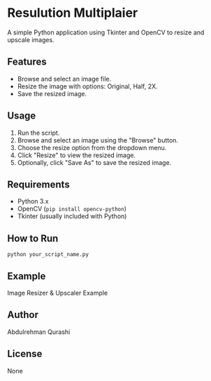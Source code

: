 <!DOCTYPE html>
<html lang="en">
<head>
    <meta charset="UTF-8">
    <meta name="viewport" content="width=device-width, initial-scale=1.0">
</head>
<body>

<h1>Resulution Multiplaier</h1>

<p>A simple Python application using Tkinter and OpenCV to resize and upscale images.</p>

<h2>Features</h2>

<ul>
    <li>Browse and select an image file.</li>
    <li>Resize the image with options: Original, Half, 2X.</li>
    <li>Save the resized image.</li>
</ul>

<h2>Usage</h2>

<ol>
    <li>Run the script.</li>
    <li>Browse and select an image using the "Browse" button.</li>
    <li>Choose the resize option from the dropdown menu.</li>
    <li>Click "Resize" to view the resized image.</li>
    <li>Optionally, click "Save As" to save the resized image.</li>
</ol>

<h2>Requirements</h2>

<ul>
    <li>Python 3.x</li>
    <li>OpenCV (<code>pip install opencv-python</code>)</li>
    <li>Tkinter (usually included with Python)</li>
</ul>

<h2>How to Run</h2>

<code>python your_script_name.py</code>

<h2>Example</h2>

<p>Image Resizer & Upscaler Example</p>

<h2>Author</h2>

<p>Abdulrehman Qurashi</p>

<h2>License</h2>

<p>None</p>

</body>
</html>
